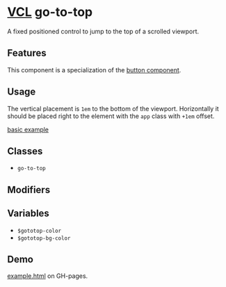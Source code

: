 # [VCL](https://vcl.github.io/) go-to-top

A fixed positioned control to jump to the top of a scrolled viewport.

## Features

This component is a specialization of the
[button component](https://github.com/vcl/button).

## Usage

The vertical placement is `1em` to the bottom of the viewport.
Horizontally it should be placed right to the element with
the `app` class with `+1em` offset.

[basic example](/demo/example.html)

## Classes

- `go-to-top`

## Modifiers

## Variables

- `$gototop-color`
- `$gototop-bg-color`

## Demo

[example.html](/demo/example.html) on GH-pages.
